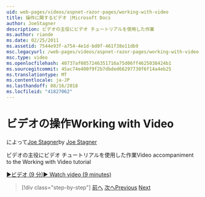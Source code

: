 ```yaml
---
uid: web-pages/videos/aspnet-razor-pages/working-with-video
title: 操作に関するビデオ |Microsoft Docs
author: JoeStagner
description: ビデオの主役にビデオ チュートリアルを使用した作業
ms.author: riande
ms.date: 02/25/2011
ms.assetid: 7544e93f-a754-4e1d-bd0f-461f38e11db9
msc.legacyurl: /web-pages/videos/aspnet-razor-pages/working-with-video
msc.type: video
ms.openlocfilehash: 40737af0857246351716a75d06ff4625038424b1
ms.sourcegitcommit: 45ac74e400f9f2b7dbded66297730f6f14a4eb25
ms.translationtype: MT
ms.contentlocale: ja-JP
ms.lasthandoff: 08/16/2018
ms.locfileid: "41827062"
---
```

<a name="working-with-video"></a><span data-ttu-id="bd0a2-103">ビデオの操作</span><span class="sxs-lookup"><span data-stu-id="bd0a2-103">Working with Video</span></span>
====================
<span data-ttu-id="bd0a2-104">によって[Joe Stagner](https://github.com/JoeStagner)</span><span class="sxs-lookup"><span data-stu-id="bd0a2-104">by [Joe Stagner](https://github.com/JoeStagner)</span></span>

<span data-ttu-id="bd0a2-105">ビデオの主役にビデオ チュートリアルを使用した作業</span><span class="sxs-lookup"><span data-stu-id="bd0a2-105">Video accompaniment to the Working with Video tutorial</span></span>

[<span data-ttu-id="bd0a2-106">&#9654;ビデオ (9 分)</span><span class="sxs-lookup"><span data-stu-id="bd0a2-106">&#9654; Watch video (9 minutes)</span></span>](https://channel9.msdn.com/Blogs/ASP-NET-Site-Videos/working-with-video)

> [!div class="step-by-step"]
> <span data-ttu-id="bd0a2-107">[前へ](working-with-images.md)
> [次へ](adding-email-to-your-web-site.md)</span><span class="sxs-lookup"><span data-stu-id="bd0a2-107">[Previous](working-with-images.md)
[Next](adding-email-to-your-web-site.md)</span></span>
